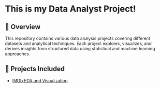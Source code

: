 # **This is my Data Analyst Project!**

## **📌 Overview**
This repository contains various data analysis projects covering different datasets and analytical techniques. Each project explores, visualizes, and derives insights from structured data using statistical and machine learning approaches.

## **📂 Projects Included**
- [IMDb EDA and Visualization](https://github.com/Kamiladine/Data-Analyst-Project/tree/main/IMDb%20Analysis)
